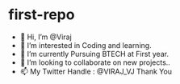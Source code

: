 # first-repo
- 👋 Hi, I’m @Viraj
- 👀 I’m interested in Coding and learning.
- 🌱 I’m currently Pursuing BTECH at First year.
- 💞️ I’m looking to collaborate on new projects..
- 📫 My Twitter Handle : @VIRAJ_VJ
             Thank You


